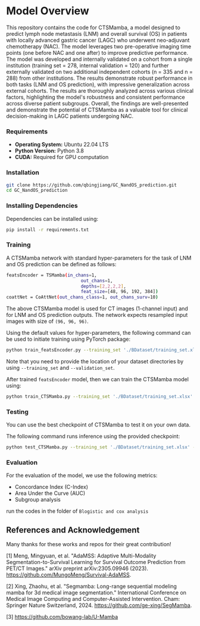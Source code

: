 # Model Overview
This repository contains the code for CTSMamba, a model designed to predict lymph node metastasis (LNM) and overall survival (OS) in patients with locally advanced gastric cancer (LAGC) who underwent neo-adjuvant chemotherapy (NAC). The model leverages two pre-operative imaging time points (one before NAC and one after) to improve predictive performance.
The model was developed and internally validated on a cohort from a single institution (training set = 278, internal validation = 120) and further externally validated on two additional independent cohorts (n = 335 and n = 288) from other institutions. The results demonstrate robust performance in both tasks (LNM and OS prediction), with impressive generalization across external cohorts. 
The results are thoroughly analyzed across various clinical factors, highlighting the model's robustness and consistent performance across diverse patient subgroups. Overall, the findings are well-presented and demonstrate the potential of CTSMamba as a valuable tool for clinical decision-making in LAGC patients undergoing NAC.

### Requirements
- **Operating System:** Ubuntu 22.04 LTS
- **Python Version:** Python 3.8
- **CUDA:** Required for GPU computation

### Installation

   ```bash
   git clone https://github.com/qbingjiang/GC_NandOS_prediction.git
   cd GC_NandOS_prediction
```

### Installing Dependencies
Dependencies can be installed using:
``` bash
pip install -r requirements.txt
```

### Training

A CTSMamba network with standard hyper-parameters for the task of LNM and OS prediction can be defined as follows:

``` bash
featsEncoder = TSMamba(in_chans=1,
                            out_chans=1,
                            depths=[2,2,2,2],
                            feat_size=[48, 96, 192, 384]) 
coattNet = CoAttNet(out_chans_class=1, out_chans_surv=10) 

```

The above CTSMamba model is used for CT images (1-channel input) and for LNM and OS prediction outputs. 
The network expects resampled input images with size of ```(96, 96, 96)```.

Using the default values for hyper-parameters, the following command can be used to initiate training using PyTorch package:
``` bash
python train_featsEncoder.py --training_set './BDataset/training_set.xlsx' --validation_set './BDataset/validation_set.xlsx' --batch_size 2

```

Note that you need to provide the location of your dataset directories by using ```--training_set``` and ```--validation_set```.

After trained ```featsEncoder``` model, then we can train the CTSMamba model using: 
``` bash
python train_CTSMamba.py --training_set './BDataset/training_set.xlsx' --validation_set './BDataset/validation_set.xlsx' --batch_size 2
```

### Testing
You can use the best checkpoint of CTSMamba to test it on your own data.

The following command runs inference using the provided checkpoint: 
``` bash
python test_CTSMamba.py --training_set './BDataset/training_set.xlsx' --validation_set './BDataset/validation_set.xlsx' --save_path_train './Bresults/pred_train.xlsx' --save_path_test './Bresults/pred_test.xlsx' --metrics_path './Bresults/metrics_table.csv'
```

### Evaluation
For the evaluation of the model, we use the following metrics: 
- Concordance Index (C-Index)
- Area Under the Curve (AUC)
- Subgroup analysis

run the codes in the folder of ```Blogistic and cox analysis```


## References and Acknowledgement 
Many thanks for these works and repos for their great contribution!

[1] Meng, Mingyuan, et al. "AdaMSS: Adaptive Multi-Modality Segmentation-to-Survival Learning for Survival Outcome Prediction from PET/CT Images." arXiv preprint arXiv:2305.09946 (2023). https://github.com/MungoMeng/Survival-AdaMSS.

[2] Xing, Zhaohu, et al. "Segmamba: Long-range sequential modeling mamba for 3d medical image segmentation." International Conference on Medical Image Computing and Computer-Assisted Intervention. Cham: Springer Nature Switzerland, 2024. https://github.com/ge-xing/SegMamba.

[3] https://github.com/bowang-lab/U-Mamba
